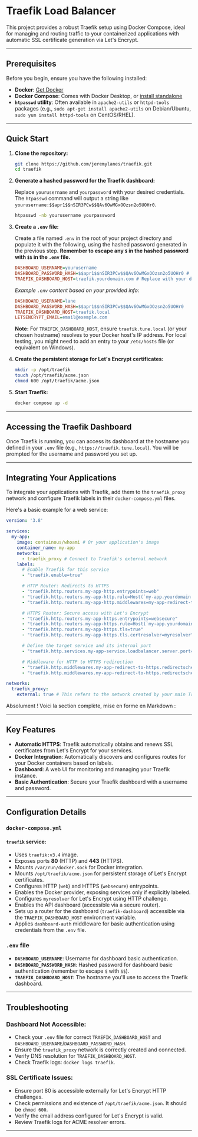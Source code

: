 # Traefik Load Balancer

This project provides a robust Traefik setup using Docker Compose, ideal for managing and routing traffic to your containerized applications with automatic SSL certificate generation via Let's Encrypt.

---

## Prerequisites

Before you begin, ensure you have the following installed:

* **Docker**: [Get Docker](https://docs.docker.com/get-docker/)
* **Docker Compose**: Comes with Docker Desktop, or [install standalone](https://docs.docker.com/compose/install/)
* **`htpasswd` utility**: Often available in `apache2-utils` or `httpd-tools` packages (e.g., `sudo apt-get install apache2-utils` on Debian/Ubuntu, `sudo yum install httpd-tools` on CentOS/RHEL).

---

## Quick Start

1.  **Clone the repository:**

    ```bash
    git clone https://github.com/jeremylanes/traefik.git
    cd traefik
    ```

2.  **Generate a hashed password for the Traefik dashboard:**

    Replace `yourusername` and `yourpassword` with your desired credentials. The `htpasswd` command will output a string like `yourusername:$$apr1$$nSIR3PCw$$QAv6OwMGxOOzsn2o5UOHr0`.

    ```bash
    htpasswd -nb yourusername yourpassword
    ```

3.  **Create a `.env` file:**

    Create a file named `.env` in the root of your project directory and populate it with the following, using the hashed password generated in the previous step. **Remember to escape any `$` in the hashed password with `$$` in the `.env` file.**

    ```ini
    DASHBOARD_USERNAME=yourusername
    DASHBOARD_PASSWORD_HASH=$$apr1$$nSIR3PCw$$QAv6OwMGxOOzsn2o5UOHr0 # Example: replace with your generated hash, escaping '$'
    TRAEFIK_DASHBOARD_HOST=traefik.yourdomain.com # Replace with your desired dashboard hostname
    ```

    *Example `.env` content based on your provided info:*

    ```ini
    DASHBOARD_USERNAME=lane
    DASHBOARD_PASSWORD_HASH=$$apr1$$nSIR3PCw$$QAv6OwMGxOOzsn2o5UOHr0
    TRAEFIK_DASHBOARD_HOST=traefik.local
    LETSENCRYPT_EMAIL=email@exemple.com
    ```

    **Note:** For `TRAEFIK_DASHBOARD_HOST`, ensure `traefik.tune.local` (or your chosen hostname) resolves to your Docker host's IP address. For local testing, you might need to add an entry to your `/etc/hosts` file (or equivalent on Windows).

4.  **Create the persistent storage for Let's Encrypt certificates:**

    ```bash
    mkdir -p /opt/traefik
    touch /opt/traefik/acme.json
    chmod 600 /opt/traefik/acme.json
    ```

5.  **Start Traefik:**

    ```bash
    docker compose up -d
    ```

---

## Accessing the Traefik Dashboard

Once Traefik is running, you can access its dashboard at the hostname you defined in your `.env` file (e.g., `https://traefik.tune.local`). You will be prompted for the username and password you set up.

---

## Integrating Your Applications

To integrate your applications with Traefik, add them to the `traefik_proxy` network and configure Traefik labels in their `docker-compose.yml` files.

Here's a basic example for a web service:

```yaml
version: '3.8'

services:
  my-app:
    image: containous/whoami # Or your application's image
    container_name: my-app
    networks:
      - traefik_proxy # Connect to Traefik's external network
    labels:
      # Enable Traefik for this service
      - "traefik.enable=true"

      # HTTP Router: Redirects to HTTPS
      - "traefik.http.routers.my-app-http.entrypoints=web"
      - "traefik.http.routers.my-app-http.rule=Host(`my-app.yourdomain.com`)" # Replace with your application's domain
      - "traefik.http.routers.my-app-http.middlewares=my-app-redirect-to-https@docker"

      # HTTPS Router: Secure access with Let's Encrypt
      - "traefik.http.routers.my-app-https.entrypoints=websecure"
      - "traefik.http.routers.my-app-https.rule=Host(`my-app.yourdomain.com`)" # Replace with your application's domain
      - "traefik.http.routers.my-app-https.tls=true"
      - "traefik.http.routers.my-app-https.tls.certresolver=myresolver" # Use the Let's Encrypt resolver from Traefik

      # Define the target service and its internal port
      - "traefik.http.services.my-app-service.loadbalancer.server.port=80" # The port your application listens on internally

      # Middleware for HTTP to HTTPS redirection
      - "traefik.http.middlewares.my-app-redirect-to-https.redirectscheme.scheme=https"
      - "traefik.http.middlewares.my-app-redirect-to-https.redirectscheme.permanent=true"

networks:
  traefik_proxy:
    external: true # This refers to the network created by your main Traefik setup
```

Absolument ! Voici la section complète, mise en forme en Markdown :

---

## Key Features

* **Automatic HTTPS**: Traefik automatically obtains and renews SSL certificates from Let's Encrypt for your services.
* **Docker Integration**: Automatically discovers and configures routes for your Docker containers based on labels.
* **Dashboard**: A web UI for monitoring and managing your Traefik instance.
* **Basic Authentication**: Secure your Traefik dashboard with a username and password.

---

## Configuration Details

### `docker-compose.yml`

#### `traefik` service:

* Uses `traefik:v3.4` image.
* Exposes ports **80** (HTTP) and **443** (HTTPS).
* Mounts `/var/run/docker.sock` for Docker integration.
* Mounts `/opt/traefik/acme.json` for persistent storage of Let's Encrypt certificates.
* Configures HTTP (`web`) and HTTPS (`websecure`) entrypoints.
* Enables the Docker provider, exposing services only if explicitly labeled.
* Configures `myresolver` for Let's Encrypt using HTTP challenge.
* Enables the API dashboard (accessible via a secure router).
* Sets up a router for the dashboard (`traefik-dashboard`) accessible via the `TRAEFIK_DASHBOARD_HOST` environment variable.
* Applies `dashboard-auth` middleware for basic authentication using credentials from the `.env` file.

### `.env` file

* **`DASHBOARD_USERNAME`**: Username for dashboard basic authentication.
* **`DASHBOARD_PASSWORD_HASH`**: Hashed password for dashboard basic authentication (remember to escape `$` with `$$`).
* **`TRAEFIK_DASHBOARD_HOST`**: The hostname you'll use to access the Traefik dashboard.

---

## Troubleshooting

### Dashboard Not Accessible:

* Check your `.env` file for correct `TRAEFIK_DASHBOARD_HOST` and `DASHBOARD_USERNAME`/`DASHBOARD_PASSWORD_HASH`.
* Ensure the `traefik_proxy` network is correctly created and connected.
* Verify DNS resolution for `TRAEFIK_DASHBOARD_HOST`.
* Check Traefik logs: `docker logs traefik`.

### SSL Certificate Issues:

* Ensure port 80 is accessible externally for Let's Encrypt HTTP challenges.
* Check permissions and existence of `/opt/traefik/acme.json`. It should be `chmod 600`.
* Verify the email address configured for Let's Encrypt is valid.
* Review Traefik logs for ACME resolver errors.

---